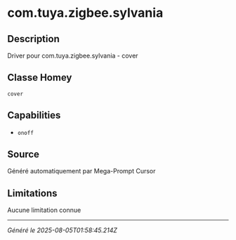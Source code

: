 # com.tuya.zigbee.sylvania

## Description
Driver pour com.tuya.zigbee.sylvania - cover

## Classe Homey
`cover`

## Capabilities
- `onoff`

## Source
Généré automatiquement par Mega-Prompt Cursor

## Limitations
Aucune limitation connue

---
*Généré le 2025-08-05T01:58:45.214Z*
